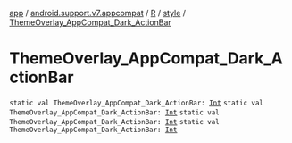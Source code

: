 [app](../../../index.md) / [android.support.v7.appcompat](../../index.md) / [R](../index.md) / [style](index.md) / [ThemeOverlay_AppCompat_Dark_ActionBar](.)

# ThemeOverlay_AppCompat_Dark_ActionBar

`static val ThemeOverlay_AppCompat_Dark_ActionBar: `[`Int`](https://kotlinlang.org/api/latest/jvm/stdlib/kotlin/-int/index.html)
`static val ThemeOverlay_AppCompat_Dark_ActionBar: `[`Int`](https://kotlinlang.org/api/latest/jvm/stdlib/kotlin/-int/index.html)
`static val ThemeOverlay_AppCompat_Dark_ActionBar: `[`Int`](https://kotlinlang.org/api/latest/jvm/stdlib/kotlin/-int/index.html)
`static val ThemeOverlay_AppCompat_Dark_ActionBar: `[`Int`](https://kotlinlang.org/api/latest/jvm/stdlib/kotlin/-int/index.html)